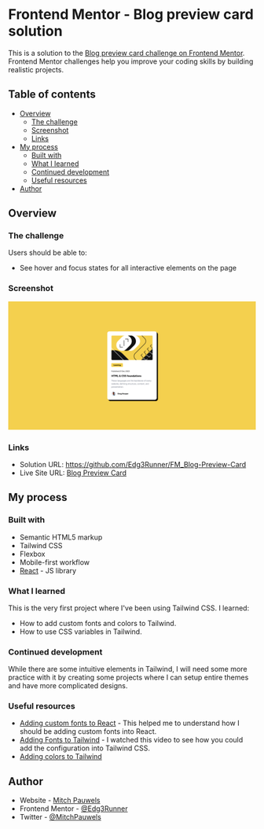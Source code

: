 # Frontend Mentor - Blog preview card solution

This is a solution to the [Blog preview card challenge on Frontend Mentor](https://www.frontendmentor.io/challenges/blog-preview-card-ckPaj01IcS). Frontend Mentor challenges help you improve your coding skills by building realistic projects.

## Table of contents

- [Overview](#overview)
  - [The challenge](#the-challenge)
  - [Screenshot](#screenshot)
  - [Links](#links)
- [My process](#my-process)
  - [Built with](#built-with)
  - [What I learned](#what-i-learned)
  - [Continued development](#continued-development)
  - [Useful resources](#useful-resources)
- [Author](#author)

## Overview

### The challenge

Users should be able to:

- See hover and focus states for all interactive elements on the page

### Screenshot

![](./src/assets/images/preview.png)

### Links

- Solution URL: https://github.com/Edg3Runner/FM_Blog-Preview-Card
- Live Site URL: [Blog Preview Card](https://vercel.com/mitchs-projects-05dcd691/blog-preview-card/2zaHzmNgcWWuo7HiKQZ1jGgsJkXK)

## My process

### Built with

- Semantic HTML5 markup
- Tailwind CSS
- Flexbox
- Mobile-first workflow
- [React](https://reactjs.org/) - JS library

### What I learned

This is the very first project where I've been using Tailwind CSS.
I learned:

- How to add custom fonts and colors to Tailwind.
- How to use CSS variables in Tailwind.

### Continued development

While there are some intuitive elements in Tailwind, I will need some more practice with it by creating some projects where I can setup entire themes and have more complicated designs.

### Useful resources

- [Adding custom fonts to React](https://dev.to/ziqinyeow/how-to-add-custom-font-file-to-your-react-app-31kb) - This helped me to understand how I should be adding custom fonts into React.
- [Adding Fonts to Tailwind](https://www.youtube.com/watch?v=sOnBG2wUm1s) - I watched this video to see how you could add the configuration into Tailwind CSS.
- [Adding colors to Tailwind](https://tailwindcss.com/docs/customizing-colors)

## Author

- Website - [Mitch Pauwels](https://github.com/Edg3Runner/)
- Frontend Mentor - [@Edg3Runner](https://www.frontendmentor.io/profile/Edg3Runner)
- Twitter - [@MitchPauwels](https://www.twitter.com/MitchPauwels)
